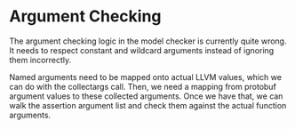 # Argument Checking

The argument checking logic in the model checker is currently quite wrong. It
needs to respect constant and wildcard arguments instead of ignoring them
incorrectly.

Named arguments need to be mapped onto actual LLVM values, which we can do with
the collectargs call. Then, we need a mapping from protobuf argument values to
these collected arguments. Once we have that, we can walk the assertion argument
list and check them against the actual function arguments.

